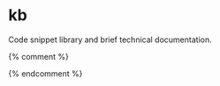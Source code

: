<!--{% comment %}-->
# kb

Code snippet library and brief technical documentation.
<!--{% endcomment %}-->
{% comment %}
<!--{% endcomment %}
<div id="entries-list">
</div>

<script>
    (async () => {
        const response = await fetch('https://api.github.com/repos/jkmartindale/kb/contents/');
        const data = await response.json();
        document.getElementById('entries-list').innerHTML = 
            '<ul>'
            + data
                .filter(file => file.name.endsWith('.md') && file.name != 'README.md')
                .map(file => `<li><a href="${file.name.slice(0, -3)}">${file.name.slice(0, -3)}</a></li>`)
                .join('')
            + '</ul>';
    })()
</script>

{% comment %}
-->{% endcomment %}
